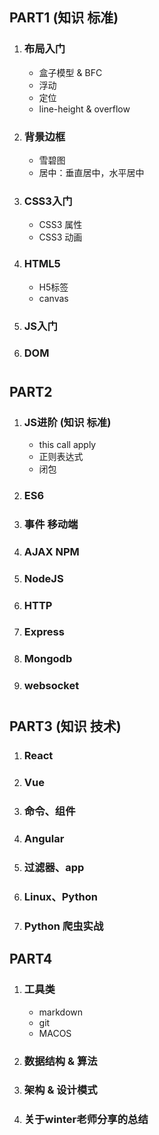 ## PART1 (知识 标准)

1. ### 布局入门
    - 盒子模型 & BFC
    - 浮动
    - 定位
    - line-height & overflow

1. ### 背景边框
    - 雪碧图
    - 居中：垂直居中，水平居中

1. ### CSS3入门
    - CSS3 属性
    - CSS3 动画

1. ### HTML5
    - H5标签
    - canvas

1. ### JS入门

1. ### DOM
# 


## PART2

1. ### JS进阶 (知识 标准)
    - this call apply
    - 正则表达式
    - 闭包
1. ### ES6 

1. ### 事件 移动端

1. ### AJAX NPM

1. ### NodeJS

1. ### HTTP

1. ### Express

1. ### Mongodb

1. ### websocket

# 

## PART3 (知识 技术)

1. ### React

1. ### Vue

1. ### 命令、组件

1. ### Angular

1. ### 过滤器、app

1. ### Linux、Python

1. ### Python 爬虫实战


## PART4 

1. ### 工具类
    - markdown
    - git
    - MACOS

2. ### 数据结构 & 算法

1. ### 架构 & 设计模式

1. ### 关于winter老师分享的总结





